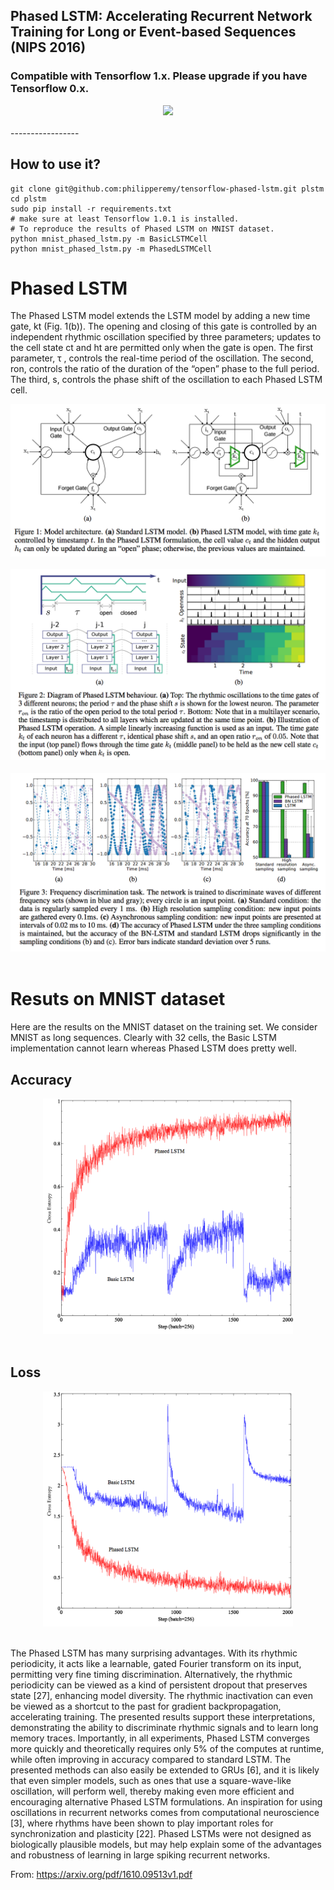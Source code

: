## Phased LSTM: Accelerating Recurrent Network Training for Long or Event-based Sequences (NIPS 2016)
### Compatible with Tensorflow 1.x. Please upgrade if you have Tensorflow 0.x.

<div align="center">
  <img src="https://www.tensorflow.org/images/tf_logo_transp.png" width="200"><br><br>
</div>
-----------------

## How to use it?
```
git clone git@github.com:philipperemy/tensorflow-phased-lstm.git plstm
cd plstm
sudo pip install -r requirements.txt
# make sure at least Tensorflow 1.0.1 is installed.
# To reproduce the results of Phased LSTM on MNIST dataset.
python mnist_phased_lstm.py -m BasicLSTMCell
python mnist_phased_lstm.py -m PhasedLSTMCell
```

# Phased LSTM

The Phased LSTM model extends the LSTM model by adding a new time gate, kt (Fig. 1(b)). The
opening and closing of this gate is controlled by an independent rhythmic oscillation specified by
three parameters; updates to the cell state ct and ht are permitted only when the gate is open. The
first parameter, τ , controls the real-time period of the oscillation. The second, ron, controls the ratio
of the duration of the “open” phase to the full period. The third, s, controls the phase shift of the
oscillation to each Phased LSTM cell.

<div align="center">
  <img src="fig/fig1.png"><br><br>
</div>

<div align="center">
  <img src="fig/fig2.png"><br><br>
</div>

<div align="center">
  <img src="fig/fig3.png"><br><br>
</div>


# Resuts on MNIST dataset

Here are the results on the MNIST dataset on the training set. We consider MNIST as long sequences. Clearly with 32 cells, the Basic LSTM implementation cannot learn whereas Phased LSTM does pretty well.

## Accuracy
<div align="center">
  <img src="fig/mnist_acc.png" width="400"><br><br>
</div>

## Loss
<div align="center">
  <img src="fig/mnist_ce.png" width="400"><br><br>
</div>

The Phased LSTM has many surprising advantages. With its rhythmic periodicity, it acts like a
learnable, gated Fourier transform on its input, permitting very fine timing discrimination. Alternatively,
the rhythmic periodicity can be viewed as a kind of persistent dropout that preserves state [27],
enhancing model diversity. The rhythmic inactivation can even be viewed as a shortcut to the past
for gradient backpropagation, accelerating training. The presented results support these interpretations,
demonstrating the ability to discriminate rhythmic signals and to learn long memory traces.
Importantly, in all experiments, Phased LSTM converges more quickly and theoretically requires
only 5% of the computes at runtime, while often improving in accuracy compared to standard LSTM.
The presented methods can also easily be extended to GRUs [6], and it is likely that even simpler
models, such as ones that use a square-wave-like oscillation, will perform well, thereby making even
more efficient and encouraging alternative Phased LSTM formulations. An inspiration for using
oscillations in recurrent networks comes from computational neuroscience [3], where rhythms have
been shown to play important roles for synchronization and plasticity [22]. Phased LSTMs were
not designed as biologically plausible models, but may help explain some of the advantages and
robustness of learning in large spiking recurrent networks.

From: https://arxiv.org/pdf/1610.09513v1.pdf
